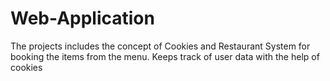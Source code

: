 # Web-Application
The projects includes the concept of Cookies and Restaurant System for booking the items from the menu.
Keeps track of user data with the help of cookies

